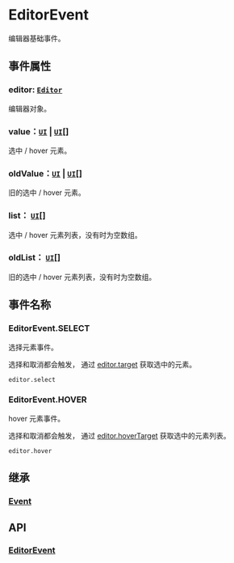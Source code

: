 # EditorEvent

编辑器基础事件。

## 事件属性

### editor: [`Editor`](/plugin/in/editor/Editor.md)

编辑器对象。

### value：[`UI`](/reference/display/UI.md) | [`UI`](/reference/display/UI.md)[]

选中 / hover 元素。

### oldValue：[`UI`](/reference/display/UI.md) | [`UI`](/reference/display/UI.md)[]

旧的选中 / hover 元素。

### list： [`UI`](/reference/display/UI.md)[]

选中 / hover 元素列表，没有时为空数组。

### oldList： [`UI`](/reference/display/UI.md)[]

旧的选中 / hover 元素列表，没有时为空数组。

## 事件名称

### EditorEvent.SELECT

选择元素事件。

选择和取消都会触发， 通过 [editor.target](/plugin/in/editor/Editor.md#target-ui-ui) 获取选中的元素。

`editor.select`

### EditorEvent.HOVER

hover 元素事件。

选择和取消都会触发， 通过 [editor.hoverTarget](/plugin/in/editor/Editor.md#hovertarget-ui) 获取选中的元素列表。

`editor.hover`

## 继承

### [Event](/reference/event/basic/Event.md)

## API

### [EditorEvent](/api/classes/EditorEvent.md)
